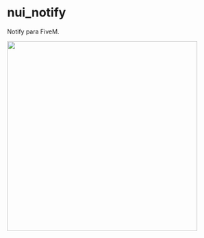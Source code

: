 # nui_notify
Notify para FiveM.

<a href="https://gyazo.com/9d988b30773d7f9f912a3d0275045320"><img src="https://i.gyazo.com/9d988b30773d7f9f912a3d0275045320.gif" width="444"/></a>
